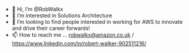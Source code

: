 - 👋 Hi, I’m @RobWalkx
- 👀 I’m interested in Solutions Architecture 
- 💞️ I’m looking to find people interested in working for AWS to innovate and drive their career forwards! 
- 📫 How to reach me ... robwalkx@amazon.co.uk / https://www.linkedin.com/in/robert-walker-902511216/

<!---
RobWalkx/RobWalkx is a ✨ special ✨ repository because its `README.md` (this file) appears on your GitHub profile.
You can click the Preview link to take a look at your changes.
--->
